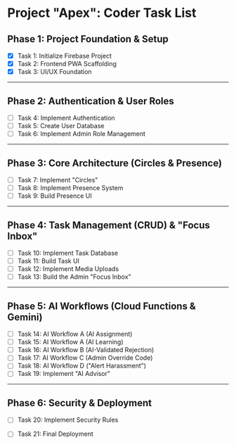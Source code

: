 # Project "Apex": Coder Task List

## Phase 1: Project Foundation & Setup

*   [x] Task 1: Initialize Firebase Project
*   [x] Task 2: Frontend PWA Scaffolding
*   [x] Task 3: UI/UX Foundation

---

## Phase 2: Authentication & User Roles

*   [ ] Task 4: Implement Authentication
*   [ ] Task 5: Create User Database
*   [ ] Task 6: Implement Admin Role Management

---

## Phase 3: Core Architecture (Circles & Presence)

*   [ ] Task 7: Implement "Circles"
*   [ ] Task 8: Implement Presence System
*   [ ] Task 9: Build Presence UI

---

## Phase 4: Task Management (CRUD) & "Focus Inbox"

*   [ ] Task 10: Implement Task Database
*   [ ] Task 11: Build Task UI
*   [ ] Task 12: Implement Media Uploads
*   [ ] Task 13: Build the Admin "Focus Inbox"

---

## Phase 5: AI Workflows (Cloud Functions & Gemini)

*   [ ] Task 14: AI Workflow A (AI Assignment)
*   [ ] Task 15: AI Workflow A (AI Learning)
*   [ ] Task 16: AI Workflow B (AI-Validated Rejection)
*   [ ] Task 17: AI Workflow C (Admin Override Code)
*   [ ] Task 18: AI Workflow D ("Alert Harassment")
*   [ ] Task 19: Implement "AI Advisor"

---

## Phase 6: Security & Deployment

*   [ ] Task 20: Implement Security Rules
*   [ ] Task 21: Final Deployment

